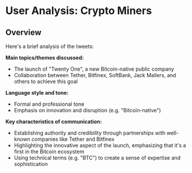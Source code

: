 # User Analysis: Crypto Miners

## Overview

Here's a brief analysis of the tweets:

**Main topics/themes discussed:**

* The launch of "Twenty One", a new Bitcoin-native public company
* Collaboration between Tether, Bitfinex, SoftBank, Jack Mallers, and others to achieve this goal

**Language style and tone:**

* Formal and professional tone
* Emphasis on innovation and disruption (e.g. "Bitcoin-native")

**Key characteristics of communication:**

* Establishing authority and credibility through partnerships with well-known companies like Tether and Bitfinex
* Highlighting the innovative aspect of the launch, emphasizing that it's a first in the Bitcoin ecosystem
* Using technical terms (e.g. "BTC") to create a sense of expertise and sophistication